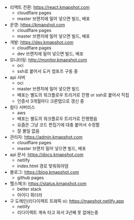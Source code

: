 - 리액트 전환: https://react.kmapshot.com
  - cloudflare pages
  - master 브랜치에 밀어 넣으면 빌드, 배포
- 운영: https://kmapshot.com
  - cloudflare pages
  - master 브랜치에 밀어 넣으면 빌드, 배포
- 개발: https://dev.kmapshot.com
  - cloudflare pages
  - dev 브랜치에 밀어 넣으면 빌드, 배포
- 모니터링: http://monitor.kmapshot.com
  - oci
  - ssh로 붙어서 도커 컴포즈 구동 중
- api 서버
  - oci
  - master 브랜치에 밀어 넣으면 빌드
  - 배포는 별도의 워크플로우 트리거로 진행 or ssh로 붙어서 직접
  - 인증서 3개월마다 크론탭으로 갱신 중
- 람다 서버리스
  - aws
  - 배포는 별도의 워크플로우 트리거로 진행했음
  - 요즘은 그냥 코드 편집기에 대충 붙어서 수정함
  - 잘 볼일 없음
- 관리자: https://admin.kmapshot.com
  - cloudflare pages
  - master 브랜치 밀어 넣으면 빌드, 배포
- api 문서: https://docs.kmapshot.com
  - netlify
  - index.html 경로 맞춰줘야댐
- 블로그: https://blog.kmapshot.com
  - github pages
- 헬스체크: https://status.kmapshot.com
  - better stack
  - 아이디 뭐더라
- 구 도메인(리다이렉트 트래픽 o): https://mapshot.netlify.app
  - netlify
  - 리다이렉트 계속 타고 와서 3년째 못 없애는중 
